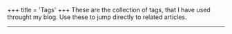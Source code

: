 +++
title = 'Tags'
+++
These are the collection of tags, that I have used throught my blog. Use these to jump directly to related articles.

---